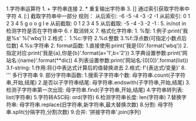 1.字符串运算符
	1. + 字符串连接
	2. * 重复输出字符串
	3. [] 通过索引获取字符串中字符
	4. [:] 截取字符串中一部分
		规则：
		从后索引: -6 -5 -4 -3 -2 -1 
		从前索引:  0  1  2  3  4  5
			   g  o  o  g  l  e
		从前截取:  0  1  2  3  4  5
		从后截取: -5 -4 -3 -2 -1  :
	5. in/not in 检测字符是否在字符串中
	6. r 取消转义
	7. 格式化字符串:
		1. %型:
			1.例子:print('我是%s' %('wbq'))
			2.格式：
				1.%c:字符
				2.%d:整数
				3.%f:浮点数(可指定小数点后位数)
				4.%s:字符串
		2. format函数:
			1.直接使用:print('我是{0}'.format('wbq'))
			2.指定对应:print('我是{a},你是{b}'.format(a='1',b='2'))
			3.字典设置参数:print('网站名:{name}'.format(**dic))
			4.列表设置参数:print('网站名:{0[0]}'.format(list))
		3.f-string:
			1.作用:将{}中表达式计算后的值替换进去
			2.格式: f'{表达式/变量}'
	8. ''' 多行字符串
	9. 部分字符串函数:
		1.搜索子字符串个数: 母字符串.count(子字符串,开始,结尾)
		2.是否以子字符串结尾: 母字符串.endswith(子字符串,开始,结尾)
		3.检测子字符串第一次出现: 母字符串.find(子字符串,开始,结尾)
		4.字符串转列表: list(字符串)
		5.字符转ASC码: ord(字符)
		6.检测字符串长度: len(字符串)
		7.替换字符串: 母字符串.replace(旧字符串,新字符串,最大替换次数)
		8.分割: 母字符串.split(分隔字符,分割次数)
		9.合并: '拼接字符串'.join(序列)
